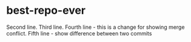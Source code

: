 # best-repo-ever
Second line.
Third line.
Fourth line - this is a change for showing merge conflict.
Fifth line - show difference between two commits